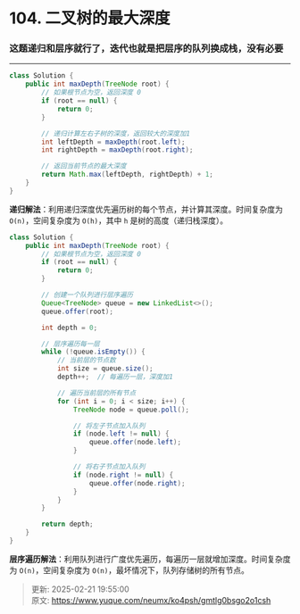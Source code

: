 # 104. 二叉树的最大深度

### 这题递归和层序就行了，迭代也就是把层序的队列换成栈，没有必要
---

```java
class Solution {
    public int maxDepth(TreeNode root) {
        // 如果根节点为空，返回深度 0
        if (root == null) {
            return 0;
        }

        // 递归计算左右子树的深度，返回较大的深度加1
        int leftDepth = maxDepth(root.left);
        int rightDepth = maxDepth(root.right);

        // 返回当前节点的最大深度
        return Math.max(leftDepth, rightDepth) + 1;
    }
}

```

**递归解法**：利用递归深度优先遍历树的每个节点，并计算其深度。时间复杂度为 `O(n)`，空间复杂度为 `O(h)`，其中 `h` 是树的高度（递归栈深度）。  

```java
class Solution {
    public int maxDepth(TreeNode root) {
        // 如果根节点为空，返回深度 0
        if (root == null) {
            return 0;
        }

        // 创建一个队列进行层序遍历
        Queue<TreeNode> queue = new LinkedList<>();
        queue.offer(root);

        int depth = 0;

        // 层序遍历每一层
        while (!queue.isEmpty()) {
            // 当前层的节点数
            int size = queue.size();
            depth++;  // 每遍历一层，深度加1

            // 遍历当前层的所有节点
            for (int i = 0; i < size; i++) {
                TreeNode node = queue.poll();

                // 将左子节点加入队列
                if (node.left != null) {
                    queue.offer(node.left);
                }

                // 将右子节点加入队列
                if (node.right != null) {
                    queue.offer(node.right);
                }
            }
        }

        return depth;
    }
}

```

**层序遍历解法**：利用队列进行广度优先遍历，每遍历一层就增加深度。时间复杂度为 `O(n)`，空间复杂度为 `O(n)`，最坏情况下，队列存储树的所有节点。  



> 更新: 2025-02-21 19:55:00  
> 原文: <https://www.yuque.com/neumx/ko4psh/gmtlg0bsgo2o1csh>